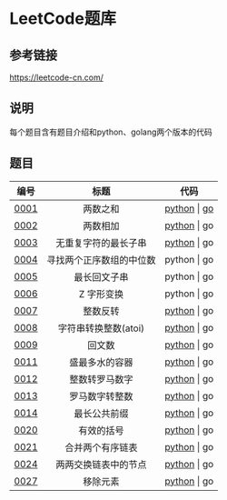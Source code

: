 # LeetCode题库

## 参考链接
	
https://leetcode-cn.com/

## 说明 
每个题目含有题目介绍和python、golang两个版本的代码

## 题目
|编号|标题|代码|
|:----:|:----:|:----:|
|[0001](0001_两数之和)|两数之和|[python](0001_两数之和/main.py) &#124; [go](0001_两数之和/main.go)|
|[0002](0002_两数相加)|两数相加|[python](0002_两数相加/main.py) &#124; go|
|[0003](0003_无重复字符的最长子串)|无重复字符的最长子串|[python](0003_无重复字符的最长子串/main.py) &#124; go|
|[0004](0004_寻找两个正序数组的中位数)|寻找两个正序数组的中位数|python &#124; go|
|[0005](0005_最长回文子串)|最长回文子串|python &#124; go|
|[0006](0006_Z字形变换)|Z 字形变换|python &#124; go|
|[0007](0007_整数反转)|整数反转|[python](0007_整数反转/main.py) &#124; go|
|[0008](0008_字符串转换整数)|字符串转换整数(atoi)|[python](0008_字符串转换整数/main.py) &#124; go|
|[0009](0009_回文数)|回文数|[python](0009_回文数/main.py) &#124; go|
|[0011](0011_盛最多水的容器)|盛最多水的容器|[python](0011_盛最多水的容器/main.py) &#124; go|
|[0012](0012_整数转罗马数字)|整数转罗马数字|[python](0012_整数转罗马数字/main.py) &#124; go|
|[0013](0013_罗马数字转整数)|罗马数字转整数|[python](0013_罗马数字转整数/main.py) &#124; go|
|[0014](0014_最长公共前缀)|最长公共前缀|[python](0014_最长公共前缀/main.py) &#124; go|
|[0020](0020_有效的括号)|有效的括号|[python](0020_有效的括号/main.py) &#124; go|
|[0021](0021_合并两个有序链表)|合并两个有序链表|[python](0021_合并两个有序链表/main.py) &#124; go|
|[0024](0024_两两交换链表中的节点)|两两交换链表中的节点|[python](0024_两两交换链表中的节点/main.py) &#124; go|
|[0027](0027_移除元素)|移除元素|[python](0027_移除元素/main.py) &#124; go|